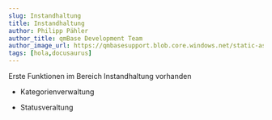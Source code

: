 ```yaml
---
slug: Instandhaltung
title: Instandhaltung
author: Philipp Pähler
author_title: qmBase Development Team
author_image_url: https://qmbasesupport.blob.core.windows.net/static-assets/img/persons/paehler_round.png
tags: [hola,docusaurus]
---
```

Erste Funktionen im Bereich Instandhaltung vorhanden

*   Kategorienverwaltung

*   Statusveraltung